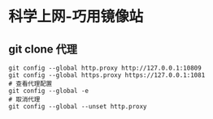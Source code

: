 # 科学上网-巧用镜像站


## git clone 代理
```
git config --global http.proxy http://127.0.0.1:10809
git config --global https.proxy https://127.0.0.1:1081
# 查看代理配置
git config --global -e
# 取消代理
git config --global --unset http.proxy

```
